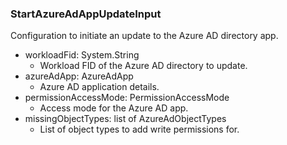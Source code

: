 ### StartAzureAdAppUpdateInput
Configuration to initiate an update to the Azure AD directory app.

- workloadFid: System.String
  - Workload FID of the Azure AD directory to update.
- azureAdApp: AzureAdApp
  - Azure AD application details.
- permissionAccessMode: PermissionAccessMode
  - Access mode for the Azure AD app.
- missingObjectTypes: list of AzureAdObjectTypes
  - List of object types to add write permissions for.
